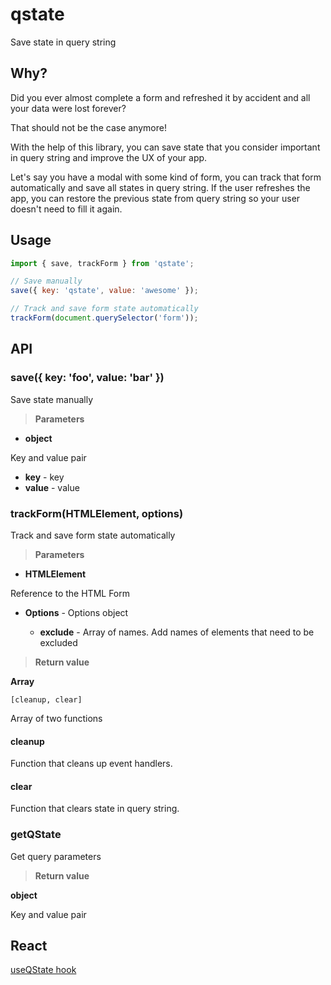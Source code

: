 # qstate

Save state in query string

## Why?

Did you ever almost complete a form and refreshed it by accident and all your data were lost forever?

That should not be the case anymore!

With the help of this library, you can save state that you consider important in query string and improve the UX of your app.

Let's say you have a modal with some kind of form, you can track that form automatically and save all states
in query string. If the user refreshes the app, you can restore the previous state from query string so your user
doesn't need to fill it again.

## Usage

```javascript
import { save, trackForm } from 'qstate';

// Save manually
save({ key: 'qstate', value: 'awesome' });

// Track and save form state automatically
trackForm(document.querySelector('form'));
```

## API

### save({ key: 'foo', value: 'bar' })

Save state manually

> **Parameters**

- **object**

Key and value pair

- **key** - key
- **value** - value

### trackForm(HTMLElement, options)

Track and save form state automatically

> **Parameters**

- **HTMLElement**

Reference to the HTML Form

- **Options** - Options object

  - **exclude** - Array of names. Add names of elements that need to be excluded

> **Return value**

**Array**

`[cleanup, clear]`

Array of two functions

#### cleanup

Function that cleans up event handlers.

#### clear

Function that clears state in query string.

### getQState

Get query parameters

> **Return value**

**object**

Key and value pair

## React

[useQState hook](src/react/README.md)
